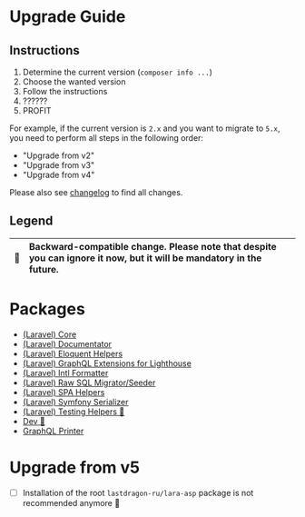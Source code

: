 # Upgrade Guide

[include:file]: ./docs/Shared/Upgrade.md
[//]: # (start: c437867d96b216fb0f421c0c5b19b29eea42439b286bc4bc8f0f551f1fe2d9c2)
[//]: # (warning: Generated automatically. Do not edit.)

## Instructions

1. Determine the current version (`composer info ...`)
2. Choose the wanted version
3. Follow the instructions
4. ??????
5. PROFIT

For example, if the current version is `2.x` and you want to migrate to `5.x`, you need to perform all steps in the following order:

* "Upgrade from v2"
* "Upgrade from v3"
* "Upgrade from v4"

Please also see [changelog](https://github.com/LastDragon-ru/lara-asp/releases) to find all changes.

## Legend

| 🤝 | Backward-compatible change. Please note that despite you can ignore it now, but it will be mandatory in the future. |
|:--:|:--------------------------------------------------------------------------------------------------------------------|

[//]: # (end: c437867d96b216fb0f421c0c5b19b29eea42439b286bc4bc8f0f551f1fe2d9c2)

# Packages

[include:package-list]: ./packages ({"template": "upgradable"})
[//]: # (start: 39292ac87c6fc1ec1884b9449c69f39245874999bd085380a87c7473ffae043b)
[//]: # (warning: Generated automatically. Do not edit.)

* [(Laravel) Core](<packages/core/UPGRADE.md>)
* [(Laravel) Documentator](<packages/documentator/UPGRADE.md>)
* [(Laravel) Eloquent Helpers](<packages/eloquent/UPGRADE.md>)
* [(Laravel) GraphQL Extensions for Lighthouse](<packages/graphql/UPGRADE.md>)
* [(Laravel) Intl Formatter](<packages/formatter/UPGRADE.md>)
* [(Laravel) Raw SQL Migrator/Seeder](<packages/migrator/UPGRADE.md>)
* [(Laravel) SPA Helpers](<packages/spa/UPGRADE.md>)
* [(Laravel) Symfony Serializer](<packages/serializer/UPGRADE.md>)
* [(Laravel) Testing Helpers 🐝](<packages/testing/UPGRADE.md>)
* [Dev 🐝](<packages/dev/UPGRADE.md>)
* [GraphQL Printer](<packages/graphql-printer/UPGRADE.md>)

[//]: # (end: 39292ac87c6fc1ec1884b9449c69f39245874999bd085380a87c7473ffae043b)

# Upgrade from v5

* [ ] Installation of the root `lastdragon-ru/lara-asp` package is not recommended anymore 🤝
